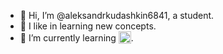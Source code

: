 - 👋 Hi, I’m @aleksandrkudashkin6841, a student.
- 👀 I like in learning new concepts.
- 🌱 I’m currently learning <sub><img src="https://clojure.org/images/clojure-logo-120b.png" alt="Clojure" hover="Clojure" width="20"/></sub>.

<!---
  Sorry for html in markdown, couldn't find a better way to downscale an image :<  
--->
